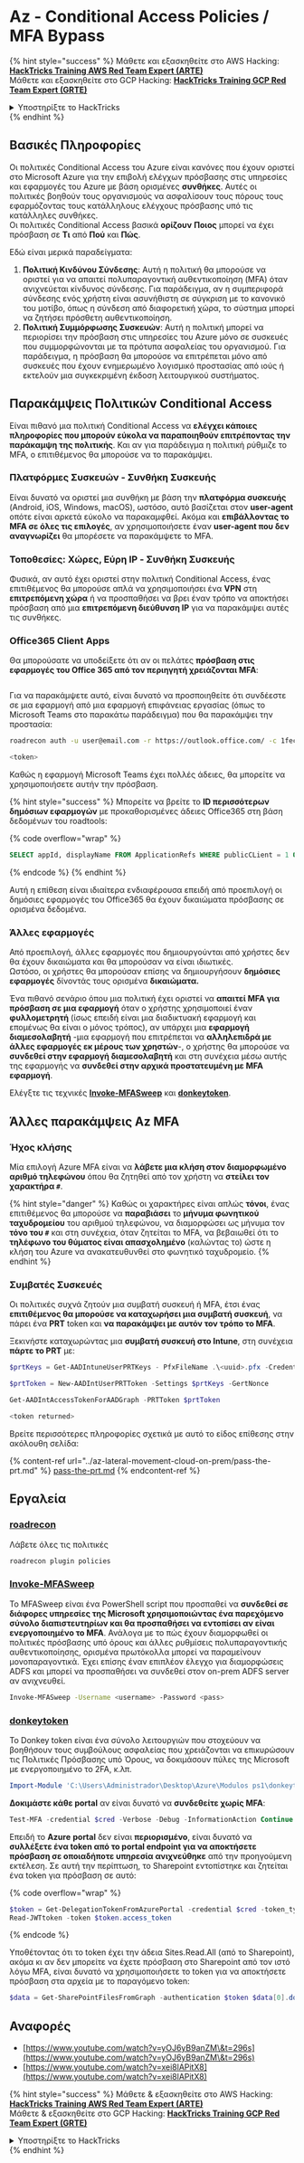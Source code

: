 # Az - Conditional Access Policies / MFA Bypass

{% hint style="success" %}
Μάθετε και εξασκηθείτε στο AWS Hacking:<img src="/.gitbook/assets/image.png" alt="" data-size="line">[**HackTricks Training AWS Red Team Expert (ARTE)**](https://training.hacktricks.xyz/courses/arte)<img src="/.gitbook/assets/image.png" alt="" data-size="line">\
Μάθετε και εξασκηθείτε στο GCP Hacking: <img src="/.gitbook/assets/image (2).png" alt="" data-size="line">[**HackTricks Training GCP Red Team Expert (GRTE)**<img src="/.gitbook/assets/image (2).png" alt="" data-size="line">](https://training.hacktricks.xyz/courses/grte)

<details>

<summary>Υποστηρίξτε το HackTricks</summary>

* Ελέγξτε τα [**σχέδια συνδρομής**](https://github.com/sponsors/carlospolop)!
* **Γίνετε μέλος της** 💬 [**ομάδας Discord**](https://discord.gg/hRep4RUj7f) ή της [**ομάδας telegram**](https://t.me/peass) ή **ακολουθήστε** μας στο **Twitter** 🐦 [**@hacktricks\_live**](https://twitter.com/hacktricks\_live)**.**
* **Μοιραστείτε hacking tricks υποβάλλοντας PRs στα** [**HackTricks**](https://github.com/carlospolop/hacktricks) και [**HackTricks Cloud**](https://github.com/carlospolop/hacktricks-cloud) αποθετήρια στο github.

</details>
{% endhint %}

## Βασικές Πληροφορίες

Οι πολιτικές Conditional Access του Azure είναι κανόνες που έχουν οριστεί στο Microsoft Azure για την επιβολή ελέγχων πρόσβασης στις υπηρεσίες και εφαρμογές του Azure με βάση ορισμένες **συνθήκες**. Αυτές οι πολιτικές βοηθούν τους οργανισμούς να ασφαλίσουν τους πόρους τους εφαρμόζοντας τους κατάλληλους ελέγχους πρόσβασης υπό τις κατάλληλες συνθήκες.\
Οι πολιτικές Conditional Access βασικά **ορίζουν** **Ποιος** μπορεί να έχει πρόσβαση σε **Τι** από **Πού** και **Πώς**.

Εδώ είναι μερικά παραδείγματα:

1. **Πολιτική Κινδύνου Σύνδεσης**: Αυτή η πολιτική θα μπορούσε να οριστεί για να απαιτεί πολυπαραγοντική αυθεντικοποίηση (MFA) όταν ανιχνεύεται κίνδυνος σύνδεσης. Για παράδειγμα, αν η συμπεριφορά σύνδεσης ενός χρήστη είναι ασυνήθιστη σε σύγκριση με το κανονικό του μοτίβο, όπως η σύνδεση από διαφορετική χώρα, το σύστημα μπορεί να ζητήσει πρόσθετη αυθεντικοποίηση.
2. **Πολιτική Συμμόρφωσης Συσκευών**: Αυτή η πολιτική μπορεί να περιορίσει την πρόσβαση στις υπηρεσίες του Azure μόνο σε συσκευές που συμμορφώνονται με τα πρότυπα ασφαλείας του οργανισμού. Για παράδειγμα, η πρόσβαση θα μπορούσε να επιτρέπεται μόνο από συσκευές που έχουν ενημερωμένο λογισμικό προστασίας από ιούς ή εκτελούν μια συγκεκριμένη έκδοση λειτουργικού συστήματος.

## Παρακάμψεις Πολιτικών Conditional Access

Είναι πιθανό μια πολιτική Conditional Access να **ελέγχει κάποιες πληροφορίες που μπορούν εύκολα να παραποιηθούν επιτρέποντας την παράκαμψη της πολιτικής**. Και αν για παράδειγμα η πολιτική ρύθμιζε το MFA, ο επιτιθέμενος θα μπορούσε να το παρακάμψει.

### Πλατφόρμες Συσκευών - Συνθήκη Συσκευής

Είναι δυνατό να οριστεί μια συνθήκη με βάση την **πλατφόρμα συσκευής** (Android, iOS, Windows, macOS), ωστόσο, αυτό βασίζεται στον **user-agent** οπότε είναι αρκετά εύκολο να παρακαμφθεί. Ακόμα και **επιβάλλοντας το MFA σε όλες τις επιλογές**, αν χρησιμοποιήσετε έναν **user-agent που δεν αναγνωρίζει** θα μπορέσετε να παρακάμψετε το MFA.

### Τοποθεσίες: Χώρες, Εύρη IP - Συνθήκη Συσκευής

Φυσικά, αν αυτό έχει οριστεί στην πολιτική Conditional Access, ένας επιτιθέμενος θα μπορούσε απλά να χρησιμοποιήσει ένα **VPN** στη **επιτρεπόμενη χώρα** ή να προσπαθήσει να βρει έναν τρόπο να αποκτήσει πρόσβαση από μια **επιτρεπόμενη διεύθυνση IP** για να παρακάμψει αυτές τις συνθήκες.

### Office365 Client Apps

Θα μπορούσατε να υποδείξετε ότι αν οι πελάτες **πρόσβαση στις εφαρμογές του Office 365 από τον περιηγητή χρειάζονται MFA**:

<figure><img src="../../../.gitbook/assets/image (318).png" alt=""><figcaption></figcaption></figure>

Για να παρακάμψετε αυτό, είναι δυνατό να προσποιηθείτε ότι συνδέεστε σε μια εφαρμογή από μια εφαρμογή επιφάνειας εργασίας (όπως το Microsoft Teams στο παρακάτω παράδειγμα) που θα παρακάμψει την προστασία:
```bash
roadrecon auth -u user@email.com -r https://outlook.office.com/ -c 1fec8e78-bce4-4aaf-ab1b-5451cc387264 --tokrns-stdout

<token>
```
Καθώς η εφαρμογή Microsoft Teams έχει πολλές άδειες, θα μπορείτε να χρησιμοποιήσετε αυτήν την πρόσβαση.

{% hint style="success" %}
Μπορείτε να βρείτε το **ID περισσότερων δημόσιων εφαρμογών** με προκαθορισμένες άδειες Office365 στη βάση δεδομένων του roadtools:

{% code overflow="wrap" %}
```sql
SELECT appId, displayName FROM ApplicationRefs WHERE publicCLient = 1 ORDER BY displayName ASC
```
{% endcode %}
{% endhint %}

Αυτή η επίθεση είναι ιδιαίτερα ενδιαφέρουσα επειδή από προεπιλογή οι δημόσιες εφαρμογές του Office365 θα έχουν δικαιώματα πρόσβασης σε ορισμένα δεδομένα.

### Άλλες εφαρμογές

Από προεπιλογή, άλλες εφαρμογές που δημιουργούνται από χρήστες δεν θα έχουν δικαιώματα και θα μπορούσαν να είναι ιδιωτικές.\
Ωστόσο, οι χρήστες θα μπορούσαν επίσης να δημιουργήσουν **δημόσιες** **εφαρμογές** δίνοντάς τους ορισμένα **δικαιώματα.**

Ένα πιθανό σενάριο όπου μια πολιτική έχει οριστεί να **απαιτεί MFA για πρόσβαση σε μια εφαρμογή** όταν ο χρήστης χρησιμοποιεί έναν **φυλλομετρητή** (ίσως επειδή είναι μια διαδικτυακή εφαρμογή και επομένως θα είναι ο μόνος τρόπος), αν υπάρχει μια **εφαρμογή διαμεσολαβητή** -μια εφαρμογή που επιτρέπεται να **αλληλεπιδρά με άλλες εφαρμογές εκ μέρους των χρηστών**-, ο χρήστης θα μπορούσε να **συνδεθεί στην εφαρμογή διαμεσολαβητή** και στη συνέχεια μέσω αυτής της εφαρμογής να **συνδεθεί στην αρχικά προστατευμένη με MFA εφαρμογή**.

Ελέγξτε τις τεχνικές [**Invoke-MFASweep**](az-conditional-access-policies-mfa-bypass.md#invoke-mfasweep) και [**donkeytoken**](az-conditional-access-policies-mfa-bypass.md#donkeytoken).

## Άλλες παρακάμψεις Az MFA

### Ήχος κλήσης

Μία επιλογή Azure MFA είναι να **λάβετε μια κλήση στον διαμορφωμένο αριθμό τηλεφώνου** όπου θα ζητηθεί από τον χρήστη να **στείλει τον χαρακτήρα `#`**.

{% hint style="danger" %}
Καθώς οι χαρακτήρες είναι απλώς **τόνοι**, ένας επιτιθέμενος θα μπορούσε να **παραβιάσει** το **μήνυμα φωνητικού ταχυδρομείου** του αριθμού τηλεφώνου, να διαμορφώσει ως μήνυμα τον **τόνο του `#`** και στη συνέχεια, όταν ζητείται το MFA, να βεβαιωθεί ότι το **τηλέφωνο του θύματος είναι απασχολημένο** (καλώντας το) ώστε η κλήση του Azure να ανακατευθυνθεί στο φωνητικό ταχυδρομείο.
{% endhint %}

### Συμβατές Συσκευές

Οι πολιτικές συχνά ζητούν μια συμβατή συσκευή ή MFA, έτσι ένας **επιτιθέμενος θα μπορούσε να καταχωρήσει μια συμβατή συσκευή**, να πάρει ένα **PRT** token και **να παρακάμψει με αυτόν τον τρόπο το MFA**.

Ξεκινήστε καταχωρώντας μια **συμβατή συσκευή στο Intune**, στη συνέχεια **πάρτε το PRT** με:
```powershell
$prtKeys = Get-AADIntuneUserPRTKeys - PfxFileName .\<uuid>.pfx -Credentials $credentials

$prtToken = New-AADIntUserPRTToken -Settings $prtKeys -GertNonce

Get-AADIntAccessTokenForAADGraph -PRTToken $prtToken

<token returned>
```
Βρείτε περισσότερες πληροφορίες σχετικά με αυτό το είδος επίθεσης στην ακόλουθη σελίδα:

{% content-ref url="../az-lateral-movement-cloud-on-prem/pass-the-prt.md" %}
[pass-the-prt.md](../az-lateral-movement-cloud-on-prem/pass-the-prt.md)
{% endcontent-ref %}

## Εργαλεία

### [roadrecon](https://github.com/dirkjanm/ROADtools)

Λάβετε όλες τις πολιτικές
```bash
roadrecon plugin policies
```
### [Invoke-MFASweep](https://github.com/dafthack/MFASweep)

Το MFASweep είναι ένα PowerShell script που προσπαθεί να **συνδεθεί σε διάφορες υπηρεσίες της Microsoft χρησιμοποιώντας ένα παρεχόμενο σύνολο διαπιστευτηρίων και θα προσπαθήσει να εντοπίσει αν είναι ενεργοποιημένο το MFA**. Ανάλογα με το πώς έχουν διαμορφωθεί οι πολιτικές πρόσβασης υπό όρους και άλλες ρυθμίσεις πολυπαραγοντικής αυθεντικοποίησης, ορισμένα πρωτόκολλα μπορεί να παραμείνουν μονοπαραγοντικά. Έχει επίσης έναν επιπλέον έλεγχο για διαμορφώσεις ADFS και μπορεί να προσπαθήσει να συνδεθεί στον on-prem ADFS server αν ανιχνευθεί.
```bash
Invoke-MFASweep -Username <username> -Password <pass>
```
### [donkeytoken](https://github.com/silverhack/donkeytoken)

Το Donkey token είναι ένα σύνολο λειτουργιών που στοχεύουν να βοηθήσουν τους συμβούλους ασφαλείας που χρειάζονται να επικυρώσουν τις Πολιτικές Πρόσβασης υπό Όρους, να δοκιμάσουν πύλες της Microsoft με ενεργοποιημένο το 2FA, κ.λπ.
```powershell
Import-Module 'C:\Users\Administrador\Desktop\Azure\Modulos ps1\donkeytoken' -Force
```
**Δοκιμάστε κάθε portal** αν είναι δυνατό να **συνδεθείτε χωρίς MFA**:
```powershell
Test-MFA -credential $cred -Verbose -Debug -InformationAction Continue
```
Επειδή το **Azure** **portal** δεν είναι **περιορισμένο**, είναι δυνατό να **συλλέξετε ένα token από το portal endpoint για να αποκτήσετε πρόσβαση σε οποιαδήποτε υπηρεσία ανιχνεύθηκε** από την προηγούμενη εκτέλεση. Σε αυτή την περίπτωση, το Sharepoint εντοπίστηκε και ζητείται ένα token για πρόσβαση σε αυτό:

{% code overflow="wrap" %}
```powershell
$token = Get-DelegationTokenFromAzurePortal -credential $cred -token_type microsoft.graph -extension_type Microsoft_Intune
Read-JWTtoken -token $token.access_token
```
{% endcode %}

Υποθέτοντας ότι το token έχει την άδεια Sites.Read.All (από το Sharepoint), ακόμα κι αν δεν μπορείτε να έχετε πρόσβαση στο Sharepoint από τον ιστό λόγω MFA, είναι δυνατό να χρησιμοποιήσετε το token για να αποκτήσετε πρόσβαση στα αρχεία με το παραγόμενο token:
```powershell
$data = Get-SharePointFilesFromGraph -authentication $token $data[0].downloadUrl
```
## Αναφορές

* [https://www.youtube.com/watch?v=yOJ6yB9anZM\&t=296s](https://www.youtube.com/watch?v=yOJ6yB9anZM\&t=296s)
* [https://www.youtube.com/watch?v=xei8lAPitX8](https://www.youtube.com/watch?v=xei8lAPitX8)

{% hint style="success" %}
Μάθετε & εξασκηθείτε στο AWS Hacking:<img src="/.gitbook/assets/image.png" alt="" data-size="line">[**HackTricks Training AWS Red Team Expert (ARTE)**](https://training.hacktricks.xyz/courses/arte)<img src="/.gitbook/assets/image.png" alt="" data-size="line">\
Μάθετε & εξασκηθείτε στο GCP Hacking: <img src="/.gitbook/assets/image (2).png" alt="" data-size="line">[**HackTricks Training GCP Red Team Expert (GRTE)**<img src="/.gitbook/assets/image (2).png" alt="" data-size="line">](https://training.hacktricks.xyz/courses/grte)

<details>

<summary>Υποστηρίξτε το HackTricks</summary>

* Δείτε τα [**σχέδια συνδρομής**](https://github.com/sponsors/carlospolop)!
* **Γίνετε μέλος της** 💬 [**ομάδας Discord**](https://discord.gg/hRep4RUj7f) ή της [**ομάδας telegram**](https://t.me/peass) ή **ακολουθήστε** μας στο **Twitter** 🐦 [**@hacktricks\_live**](https://twitter.com/hacktricks\_live)**.**
* **Μοιραστείτε hacking tricks υποβάλλοντας PRs στα** [**HackTricks**](https://github.com/carlospolop/hacktricks) και [**HackTricks Cloud**](https://github.com/carlospolop/hacktricks-cloud) αποθετήρια στο github.

</details>
{% endhint %}
